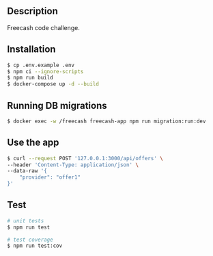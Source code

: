 ## Description

Freecash code challenge.

## Installation

```bash
$ cp .env.example .env
$ npm ci --ignore-scripts
$ npm run build
$ docker-compose up -d --build
```

## Running DB migrations

```bash
$ docker exec -w /freecash freecash-app npm run migration:run:dev
```

## Use the app

```bash
$ curl --request POST '127.0.0.1:3000/api/offers' \
--header 'Content-Type: application/json' \
--data-raw '{
    "provider": "offer1"
}'
```

## Test

```bash
# unit tests
$ npm run test

# test coverage
$ npm run test:cov
```
